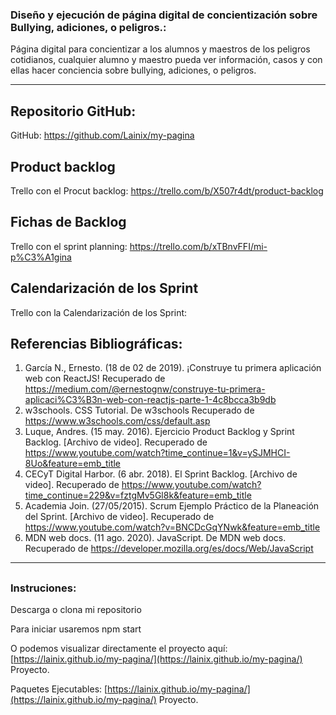 ### Diseño y ejecución de página digital de concientización sobre Bullying, adiciones, o peligros.:

Página digital para concientizar a los alumnos y maestros de los peligros cotidianos, cualquier alumno y maestro pueda ver información, casos y con ellas hacer conciencia sobre bullying, adiciones, o peligros.

***
##

## Repositorio GitHub: 

GitHub: https://github.com/Lainix/my-pagina

##

## Product backlog

Trello con el Procut backlog:  https://trello.com/b/X507r4dt/product-backlog

##

## Fichas de Backlog

Trello con el sprint planning: https://trello.com/b/xTBnvFFI/mi-p%C3%A1gina

##

## Calendarización de los Sprint 

Trello con la Calendarización de los Sprint: 

##

## Referencias Bibliográficas:

1. García N., Ernesto. (18 de 02 de 2019). ¡Construye tu primera aplicación web con ReactJS! Recuperado de https://medium.com/@ernestognw/construye-tu-primera-aplicaci%C3%B3n-web-con-reactjs-parte-1-4c8bcca3b9db
2. w3schools. CSS Tutorial. De w3schools Recuperado de https://www.w3schools.com/css/default.asp
3. Luque, Andres. (15 may. 2016). Ejercicio Product Backlog y Sprint Backlog. [Archivo de video].  Recuperado de https://www.youtube.com/watch?time_continue=1&v=ySJMHCI-8Uo&feature=emb_title
4. CECyT Digital Harbor. (6 abr. 2018). El Sprint Backlog. [Archivo de video].   Recuperado de https://www.youtube.com/watch?time_continue=229&v=fztgMv5Gl8k&feature=emb_title
5. Academia Join. (27/05/2015). Scrum Ejemplo Práctico de la Planeación del Sprint. [Archivo de video].  Recuperado de https://www.youtube.com/watch?v=BNCDcGqYNwk&feature=emb_title
6. MDN web docs. (11 ago. 2020). JavaScript. De MDN web docs.  Recuperado de  https://developer.mozilla.org/es/docs/Web/JavaScript 


***
##

### Instruciones:

Descarga o clona mi repositorio

Para iniciar usaremos npm start

O podemos visualizar directamente el proyecto aquí: [https://lainix.github.io/my-pagina/](https://lainix.github.io/my-pagina/) Proyecto.



Paquetes Ejecutables: [https://lainix.github.io/my-pagina/](https://lainix.github.io/my-pagina/) Proyecto.